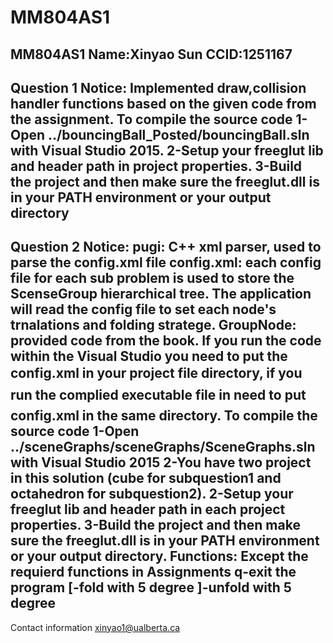 # MM804AS1
MM804AS1
Name:Xinyao Sun
CCID:1251167
----------------------------------------
Question 1
Notice:
Implemented draw,collision handler functions based on the given code from the assignment.
To compile the source code
1-Open ../bouncingBall_Posted/bouncingBall.sln with Visual Studio 2015.
2-Setup your freeglut lib and header path in project properties.
3-Build the project and then make sure the freeglut.dll is in your PATH environment or your output directory 
-----------------------------------------
Question 2
Notice:
pugi: C++ xml parser, used to parse the config.xml file
config.xml: each config file for each sub problem is used to store the ScenseGroup hierarchical tree. The application will read the config file to set each node's trnalations and folding stratege.
GroupNode: provided code from the book.
If you run the code within the Visual Studio you need to put the config.xml in your project file directory, if you run the complied executable file in need to put config.xml in the same directory.
To compile the source code
1-Open ../sceneGraphs/sceneGraphs/SceneGraphs.sln with Visual Studio 2015
2-You have two project in this solution (cube for subquestion1 and octahedron for subquestion2).
2-Setup your freeglut lib and header path in each project properties.
3-Build the project and then make sure the freeglut.dll is in your PATH environment or your output directory. 
Functions:
Except the requierd functions in Assignments
q-exit the program
[-fold with 5 degree
]-unfold with 5 degree
-----------------------------------------
Contact information
xinyao1@ualberta.ca
